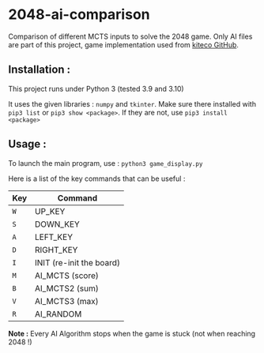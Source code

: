 # 2048-ai-comparison

Comparison of different MCTS inputs to solve the 2048 game. Only AI files are part of this project, game implementation used from [kiteco GitHub](https://github.com/kiteco/python-youtube-code/tree/master/build-2048-in-python).

## Installation :
This project runs under Python 3 (tested 3.9 and 3.10)

It uses the given libraries : `numpy` and `tkinter`. Make sure there installed with `pip3 list` or `pip3 show <package>`. If they are not, use `pip3 install <package>`

## Usage :
To launch the main program, use : `python3 game_display.py`

Here is a list of the key commands that can be useful :

| Key | Command |
|-----|---------|
| `W` | UP_KEY  |
| `S` | DOWN_KEY |
| `A` | LEFT_KEY |
| `D` | RIGHT_KEY |
| `I` | INIT (re-init the board) |
| `M` | AI_MCTS (score)|
| `B` | AI_MCTS2 (sum) |
| `V` | AI_MCTS3 (max) |
| `R` | AI_RANDOM |


**Note :** Every AI Algorithm stops when the game is stuck (not when reaching 2048 !)

